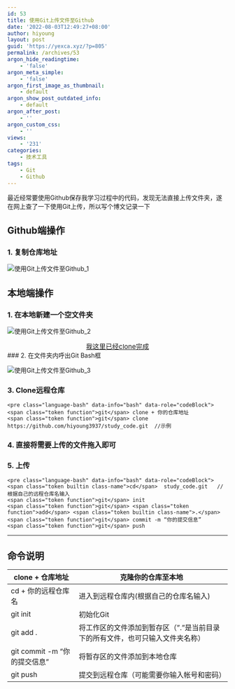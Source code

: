 ```yaml
---
id: 53
title: 使用Git上传文件至Github
date: '2022-08-03T12:49:27+08:00'
author: hiyoung
layout: post
guid: 'https://yexca.xyz/?p=805'
permalink: /archives/53
argon_hide_readingtime:
    - 'false'
argon_meta_simple:
    - 'false'
argon_first_image_as_thumbnail:
    - default
argon_show_post_outdated_info:
    - default
argon_after_post:
    - ''
argon_custom_css:
    - ''
views:
    - '231'
categories:
    - 技术工具
tags:
    - Git
    - Github
---
```


最近经常要使用Github保存我学习过程中的代码，发现无法直接上传文件夹，遂在网上查了一下使用Git上传，所以写个博文记录一下

## Github端操作

### 1. 复制仓库地址

![使用Git上传文件至Github_1](https://cdn.statically.io/gh/hiyoung3937/img_hiyoung@master/bolg/%E4%BD%BF%E7%94%A8Git%E4%B8%8A%E4%BC%A0%E6%96%87%E4%BB%B6%E8%87%B3Github_1.3syztscmys80.jpg)

## 本地端操作

### 1. 在本地新建一个空文件夹

![使用Git上传文件至Github_2](https://cdn.statically.io/gh/hiyoung3937/img_hiyoung@master/bolg/%E4%BD%BF%E7%94%A8Git%E4%B8%8A%E4%BC%A0%E6%96%87%E4%BB%B6%E8%87%B3Github_2.5nufudqca7w0.jpg)

<center style="font-size:15px;color:#FFFFF;text-decoration:underline">我这里已经clone完成</center>### 2. 在文件夹内呼出Git Bash框

![使用Git上传文件至Github_3](https://cdn.statically.io/gh/hiyoung3937/img_hiyoung@master/bolg/%E4%BD%BF%E7%94%A8Git%E4%B8%8A%E4%BC%A0%E6%96%87%E4%BB%B6%E8%87%B3Github_3.5l2lii1fkd80.jpg)

### 3. Clone远程仓库

```
<pre class="language-bash" data-info="bash" data-role="codeBlock"><span class="token function">git</span> clone + 你的仓库地址
<span class="token function">git</span> clone https://github.com/hiyoung3937/study_code.git  //示例
```

### 4. 直接将需要上传的文件拖入即可

### 5. 上传

```
<pre class="language-bash" data-info="bash" data-role="codeBlock"><span class="token builtin class-name">cd</span>  study_code.git   //根据自己的远程仓库名输入
<span class="token function">git</span> init
<span class="token function">git</span> <span class="token function">add</span> <span class="token builtin class-name">.</span>
<span class="token function">git</span> commit -m “你的提交信息”
<span class="token function">git</span> push
```

- - - - - -

## 命令说明

| clone + 仓库地址 | 克隆你的仓库至本地 |
|---|---|
| cd + 你的远程仓库名 | 进入到远程仓库内(根据自己的仓库名输入) |
| git init | 初始化Git |
| git add . | 将工作区的文件添加到暂存区（”.”是当前目录下的所有文件，也可只输入文件夹名称） |
| git commit -m “你的提交信息” | 将暂存区的文件添加到本地仓库 |
| git push | 提交到远程仓库（可能需要你输入帐号和密码） |